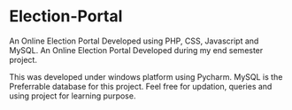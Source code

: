 # Election-Portal
An Online Election Portal Developed using PHP, CSS, Javascript and MySQL.
An Online Election Portal Developed during my end semester project.

This was developed under windows platform using Pycharm.
MySQL is the Preferrable database for this project.
Feel free for updation, queries and using project for learning purpose.

